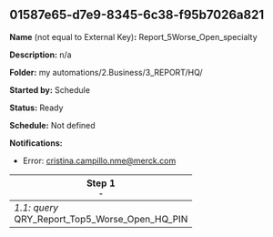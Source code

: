## 01587e65-d7e9-8345-6c38-f95b7026a821

**Name** (not equal to External Key)**:** Report_5Worse_Open_specialty

**Description:** n/a

**Folder:** my automations/2.Business/3_REPORT/HQ/

**Started by:** Schedule

**Status:** Ready

**Schedule:** Not defined

**Notifications:**

* Error: cristina.campillo.nme@merck.com

| Step 1<br>_<small>-</small>_ |
| --- |
| _1.1: query_<br>QRY_Report_Top5_Worse_Open_HQ_PIN |
